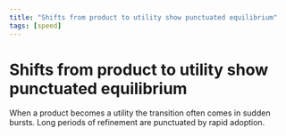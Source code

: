 ```yaml
---
title: "Shifts from product to utility show punctuated equilibrium"
tags: [speed]
---
```


# Shifts from product to utility show punctuated equilibrium

When a product becomes a utility the transition often comes in sudden bursts. Long periods of refinement are punctuated by rapid adoption.
